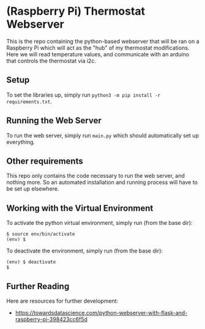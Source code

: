 # (Raspberry Pi) Thermostat Webserver
This is the repo containing the python-based webserver that will be ran on a Raspberry Pi which will act as the "hub" of my thermostat modifications. Here we will read temperature values, and communicate with an arduino that controls the thermostat via i2c.

## Setup
To set the libraries up, simply run `python3 -m pip install -r requirements.txt`.

## Running the Web Server
To run the web server, simply run `main.py` which should automatically set up everything.

## Other requirements
This repo only contains the code necessary to run the web server, and nothing more. So an automated installation and running process will have to be set up elsewhere.

## Working with the Virtual Environment
To activate the python virtual environment, simply run (from the base dir):
```
$ source env/bin/activate
(env) $
```

To deactivate the environment, simply run (from the base dir):
```
(env) $ deactivate
$
```

## Further Reading
Here are resources for further development:
- https://towardsdatascience.com/python-webserver-with-flask-and-raspberry-pi-398423cc6f5d

